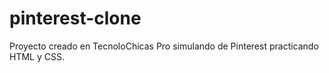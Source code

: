 # pinterest-clone
Proyecto creado en TecnoloChicas Pro simulando de Pinterest practicando HTML y CSS.
